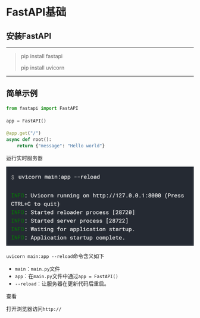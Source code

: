 # FastAPI基础
## 安装FastAPI
---
> pip install fastapi
> 
> pip install uvicorn

---

## 简单示例

```python
from fastapi import FastAPI

app = FastAPI()

@app.get("/")
async def root():
    return {"message": "Hello world"}

```

运行实时服务器

![运行实时服务器](./images/运行实时服务器.png)

`uvicorn main:app --reload`命令含义如下
- `main`：`main.py`文件
- `app`：在`main.py`文件中通过`app = FastAPI()`
- `--reload`：让服务器在更新代码后重启。

查看

打开浏览器访问`http://`